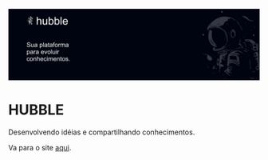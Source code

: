 ![hubble](https://github.com/hubble-me/uploads/blob/main/banner.png)

<h1>HUBBLE</h1>
<p>Desenvolvendo idéias e compartilhando conhecimentos.</p>

Va para o site [aqui](https://hubble.inneo.org).
